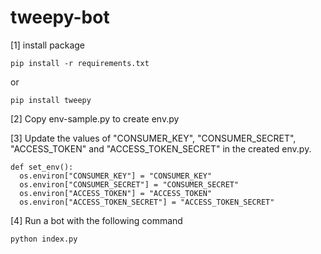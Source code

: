 # tweepy-bot

[1] install package
```
pip install -r requirements.txt
```
or
```
pip install tweepy
```

[2] Copy env-sample.py to create env.py

[3] Update the values of "CONSUMER_KEY", "CONSUMER_SECRET", "ACCESS_TOKEN" and "ACCESS_TOKEN_SECRET" in the created env.py.
```
def set_env():
  os.environ["CONSUMER_KEY"] = "CONSUMER_KEY"
  os.environ["CONSUMER_SECRET"] = "CONSUMER_SECRET"
  os.environ["ACCESS_TOKEN"] = "ACCESS_TOKEN"
  os.environ["ACCESS_TOKEN_SECRET"] = "ACCESS_TOKEN_SECRET"
```

[4] Run a bot with the following command
```
python index.py
```
